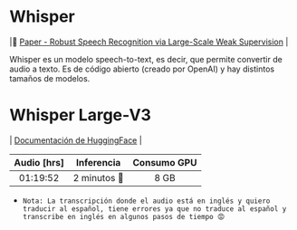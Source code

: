 # Whisper
|📄 [Paper - Robust Speech Recognition via Large-Scale Weak Supervision](https://arxiv.org/abs/2212.04356) |

Whisper es un modelo speech-to-text, es decir, que permite convertir de audio a texto. Es de código abierto (creado por OpenAI) y hay distintos tamaños de modelos.

# Whisper Large-V3
| [Documentación de HuggingFace](https://huggingface.co/openai/whisper-large-v3) | 

| Audio [hrs] | Inferencia | Consumo GPU |
|:-:|:-:|:-:|
|01:19:52| 2 minutos 🤯| 8 GB |

* `Nota: La transcripción donde el audio está en inglés y quiero traducir al español, tiene errores ya que no traduce al español y transcribe en inglés en algunos pasos de tiempo 😡`
